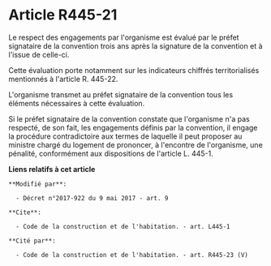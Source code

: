 # Article R445-21

Le respect des engagements par l'organisme est évalué par le préfet signataire de la convention trois ans après la signature
de la convention et à l'issue de celle-ci.

Cette évaluation porte notamment sur les indicateurs chiffrés territorialisés mentionnés à l'article R. 445-22.

L'organisme transmet au préfet signataire de la convention tous les éléments nécessaires à cette évaluation.

Si le préfet signataire de la convention constate que l'organisme n'a pas respecté, de son fait, les engagements définis par
la convention, il engage la procédure contradictoire aux termes de laquelle il peut proposer au ministre chargé du logement
de prononcer, à l'encontre de l'organisme, une pénalité, conformément aux dispositions de l'article L. 445-1.

**Liens relatifs à cet article**

	**Modifié par**:

	  - Décret n°2017-922 du 9 mai 2017 - art. 9

	**Cite**:

	  - Code de la construction et de l'habitation. - art. L445-1

	**Cité par**:

	  - Code de la construction et de l'habitation. - art. R445-23 (V)
